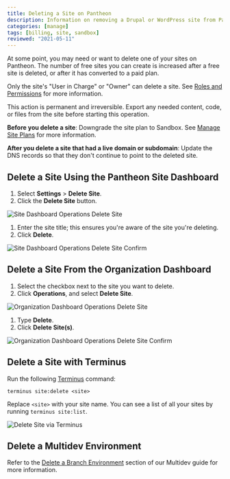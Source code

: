 ```yaml
---
title: Deleting a Site on Pantheon
description: Information on removing a Drupal or WordPress site from Pantheon.
categories: [manage]
tags: [billing, site, sandbox]
reviewed: "2021-05-11"
---
```


At some point, you may need or want to delete one of your sites on Pantheon. The number of free sites you can create is increased after a free site is deleted, or after it has converted to a paid plan.

Only the site's "User in Charge" or "Owner" can delete a site. See [Roles and Permissions](/change-management#roles-and-permissions) for more information.

<Alert title="Warning" type="danger">

This action is permanent and irreversible. Export any needed content, code, or files from the site before starting this operation.

**Before you delete a site**: Downgrade the site plan to Sandbox. See [Manage Site Plans](/guides/legacy-dashboard/site-plan) for more information.

**After you delete a site that had a live domain or subdomain**: Update the DNS records so that they don't continue to point to the deleted site.

</Alert>

## Delete a Site Using the Pantheon Site Dashboard

1. Select **Settings** > **Delete Site**.
1. Click the **Delete Site** button.

  ![Site Dashboard Operations Delete Site](../images/dashboard/delete-site.png)

1. Enter the site title; this ensures you're aware of the site you're deleting.
1. Click **Delete**.

  ![Site Dashboard Operations Delete Site Confirm](../images/dashboard/delete-site-confirm.png)

## Delete a Site From the Organization Dashboard

1. Select the checkbox next to the site you want to delete.
1. Click **Operations**, and select **Delete Site**.

  ![Organization Dashboard Operations Delete Site](../images/dashboard/org-delete-site.png)

1. Type **Delete**.
1. Click **Delete Site(s)**.

  ![Organization Dashboard Operations Delete Site Confirm](../images/dashboard/org-delete-site-confirm.png)

## Delete a Site with Terminus

Run the following [Terminus](/guides/terminus) command:

```bash{promptUser: user}
terminus site:delete <site>
```

<Alert title="Note" type="info">

Replace `<site>` with your site name. You can see a list of all your sites by running `terminus site:list`.

</Alert>

  ![Delete Site via Terminus](../images/delete-site-terminus.png)

## Delete a Multidev Environment

Refer to the [Delete a Branch Environment](/guides/multidev/delete-multidev) section of our Multidev guide for more information.
